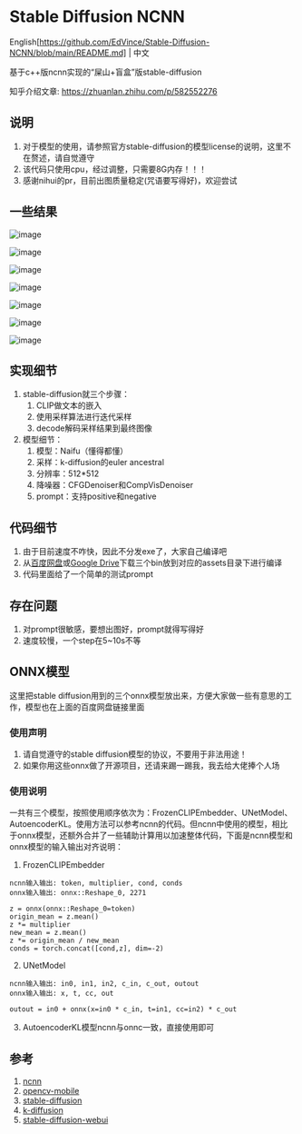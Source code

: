 # Stable Diffusion NCNN

English[https://github.com/EdVince/Stable-Diffusion-NCNN/blob/main/README.md] | 中文

基于c++版ncnn实现的“屎山+盲盒”版stable-diffusion

知乎介绍文章: https://zhuanlan.zhihu.com/p/582552276

## 说明
1. 对于模型的使用，请参照官方stable-diffusion的模型license的说明，这里不在赘述，请自觉遵守
2. 该代码只使用cpu，经过调整，只需要8G内存！！！
3. 感谢nihui的pr，目前出图质量稳定(咒语要写得好)，欢迎尝试

## 一些结果
![image](./resources/result_15_42.png)

![image](./resources/result_15_42_1.png)

![image](./resources/result_15_1668336058.png)

![image](./resources/result_15_1668336279.png)

![image](./resources/result_15_1668336723.png)

![image](./resources/result_15_1668337168.png)

![image](./resources/result_15_1668337577.png)

## 实现细节
1. stable-diffusion就三个步骤：
    1. CLIP做文本的嵌入
    2. 使用采样算法进行迭代采样
    3. decode解码采样结果到最终图像
2. 模型细节：
    1. 模型：Naifu（懂得都懂）
    2. 采样：k-diffusion的euler ancestral
    3. 分辨率：512*512
    4. 降噪器：CFGDenoiser和CompVisDenoiser
    4. prompt：支持positive和negative

## 代码细节
1. 由于目前速度不咋快，因此不分发exe了，大家自己编译吧
2. 从[百度网盘](https://pan.baidu.com/s/1kO8HtTZRcyDbzA32ZzafSQ?pwd=6666)或[Google Drive](https://drive.google.com/drive/folders/1myB4uIQ2K5okl51XDbmYhetLF9rUyLZS?usp=sharing)下载三个bin放到对应的assets目录下进行编译
3. 代码里面给了一个简单的测试prompt

## 存在问题
1. 对prompt很敏感，要想出图好，prompt就得写得好
2. 速度较慢，一个step在5~10s不等

## ONNX模型

这里把stable diffusion用到的三个onnx模型放出来，方便大家做一些有意思的工作，模型也在上面的百度网盘链接里面

### 使用声明
1. 请自觉遵守的stable diffusion模型的协议，不要用于非法用途！
2. 如果你用这些onnx做了开源项目，还请来踢一踢我，我去给大佬捧个人场

### 使用说明
一共有三个模型，按照使用顺序依次为：FrozenCLIPEmbedder、UNetModel、AutoencoderKL。使用方法可以参考ncnn的代码。但ncnn中使用的模型，相比于onnx模型，还额外合并了一些辅助计算用以加速整体代码，下面是ncnn模型和onnx模型的输入输出对齐说明：

1. FrozenCLIPEmbedder
```
ncnn输入输出: token, multiplier, cond, conds
onnx输入输出: onnx::Reshape_0, 2271

z = onnx(onnx::Reshape_0=token)
origin_mean = z.mean()
z *= multiplier
new_mean = z.mean()
z *= origin_mean / new_mean
conds = torch.concat([cond,z], dim=-2)
```
2. UNetModel
```
ncnn输入输出: in0, in1, in2, c_in, c_out, outout
onnx输入输出: x, t, cc, out

outout = in0 + onnx(x=in0 * c_in, t=in1, cc=in2) * c_out
```
3. AutoencoderKL模型ncnn与onnc一致，直接使用即可

## 参考
1. [ncnn](https://github.com/Tencent/ncnn)
2. [opencv-mobile](https://github.com/nihui/opencv-mobile)
3. [stable-diffusion](https://github.com/CompVis/stable-diffusion)
4. [k-diffusion](https://github.com/crowsonkb/k-diffusion)
5. [stable-diffusion-webui](https://github.com/AUTOMATIC1111/stable-diffusion-webui)